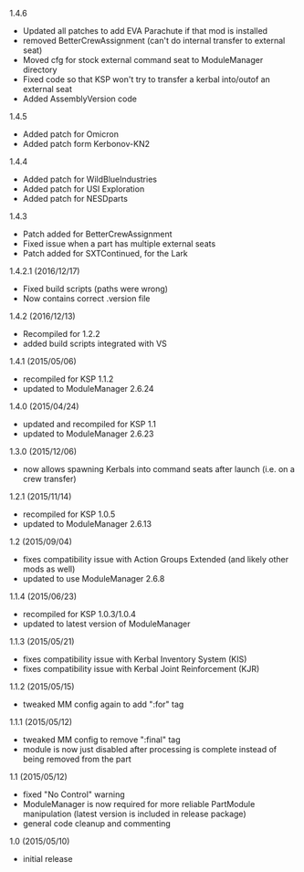 1.4.6
- Updated all patches to add EVA Parachute if that mod is installed
- removed BetterCrewAssignment (can't do internal transfer to external seat)
- Moved cfg for stock external command seat to ModuleManager directory
- Fixed code so that KSP won't try to transfer a kerbal into/outof an external seat
- Added AssemblyVersion code

1.4.5
- Added patch for Omicron
- Added patch form Kerbonov-KN2

1.4.4
- Added patch for WildBlueIndustries
- Added patch for USI Exploration
- Added patch for NESDparts

1.4.3
- Patch added for BetterCrewAssignment
- Fixed issue when a part has multiple external seats
- Patch added for SXTContinued, for the Lark

1.4.2.1 (2016/12/17)
- Fixed build scripts (paths were wrong)
- Now contains correct .version file

1.4.2 (2016/12/13)
- Recompiled for 1.2.2
- added build scripts integrated with VS

1.4.1 (2015/05/06)
- recompiled for KSP 1.1.2
- updated to ModuleManager 2.6.24

1.4.0 (2015/04/24)
- updated and recompiled for KSP 1.1
- updated to ModuleManager 2.6.23

1.3.0 (2015/12/06)
- now allows spawning Kerbals into command seats after launch (i.e. on a crew transfer)

1.2.1 (2015/11/14)
- recompiled for KSP 1.0.5
- updated to ModuleManager 2.6.13

1.2 (2015/09/04)
- fixes compatibility issue with Action Groups Extended (and likely other mods as well)
- updated to use ModuleManager 2.6.8

1.1.4 (2015/06/23)
- recompiled for KSP 1.0.3/1.0.4
- updated to latest version of ModuleManager

1.1.3 (2015/05/21)
- fixes compatibility issue with Kerbal Inventory System (KIS)
- fixes compatibility issue with Kerbal Joint Reinforcement (KJR)

1.1.2 (2015/05/15)
- tweaked MM config again to add ":for" tag

1.1.1 (2015/05/12)
- tweaked MM config to remove ":final" tag
- module is now just disabled after processing is complete instead of being removed from the part

1.1 (2015/05/12)
- fixed "No Control" warning
- ModuleManager is now required for more reliable PartModule manipulation (latest version is included in release package)
- general code cleanup and commenting

1.0 (2015/05/10)
- initial release
